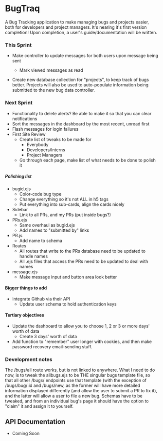 # BugTraq

A Bug Tracking application to make managing bugs and projects easier, both for developers and project managers. It's nearing it's first version completion! Upon completion, a user's guide/documentation will be written.

### This Sprint

+ Make controller to update messages for both users upon message being sent
    + Mark viewed messages as read 

+ Create new database collection for "projects", to keep track of bugs better. Projects will also be used to auto-populate information being submitted to the new bug data controller.

### Next Sprint

+ Functionality to delete alerts? Be able to make it so that you can clear notifications
+ Sort the messages in the dashboard by the most recent, unread first
+ Flash messages for login failures
+ First Site Review
    + Create list of tweaks to be made for 
        + Everybody
        + Developers/Interns
        + Project Managers
    + Go through each page, make list of what needs to be done to polish it


##### Polishing list
+ bugid.ejs
    + Color-code bug type
    + Change everything so it's not ALL in h5 tags
    + Put everything into sub-cards, align the cards nicely
+ Sidebar
    + Link to all PRs, and my PRs (put inside bugs?)
+ PRs.ejs
    + Same overhaul as bugid.ejs
    + Add names to "submitted by" links
+ PR.js
    + Add name to schema
+ Routes
    + All routes that write to the PRs database need to be updated to handle names
    + All .ejs files that access the PRs need to be updated to deal with names
+ message.ejs
    + Make message input and button area look better


#### Bigger things to add

+ Integrate Github via their API
    + Update user schema to hold authentication keys

#### Tertiary objectives

+ Update the dashboard to allow you to choose 1, 2 or 3 or more days' worth of data
    + Create 3 days' worth of data
+ Add function to "remember" user longer with cookies, and then make password recovery email-sending stuff.

### Development notes

The /bugs/all route works, but is not linked to anywhere. What I need to do now, is to tweak the allbugs.ejs to be THE singular bugs template file, so that all other /bugs/ endpoints use that template (with the exception of /bugs/bug/:id and /bugs/new, as the former will have more detailed information displayed differently (and allow the user to submit a PR to fix it), and the latter will allow a user to file a new bug. Schemas have to be tweaked, and from an individual bug's page it should have the option to "claim" it and assign it to yourself.

## API Documentation

+ Coming Soon
